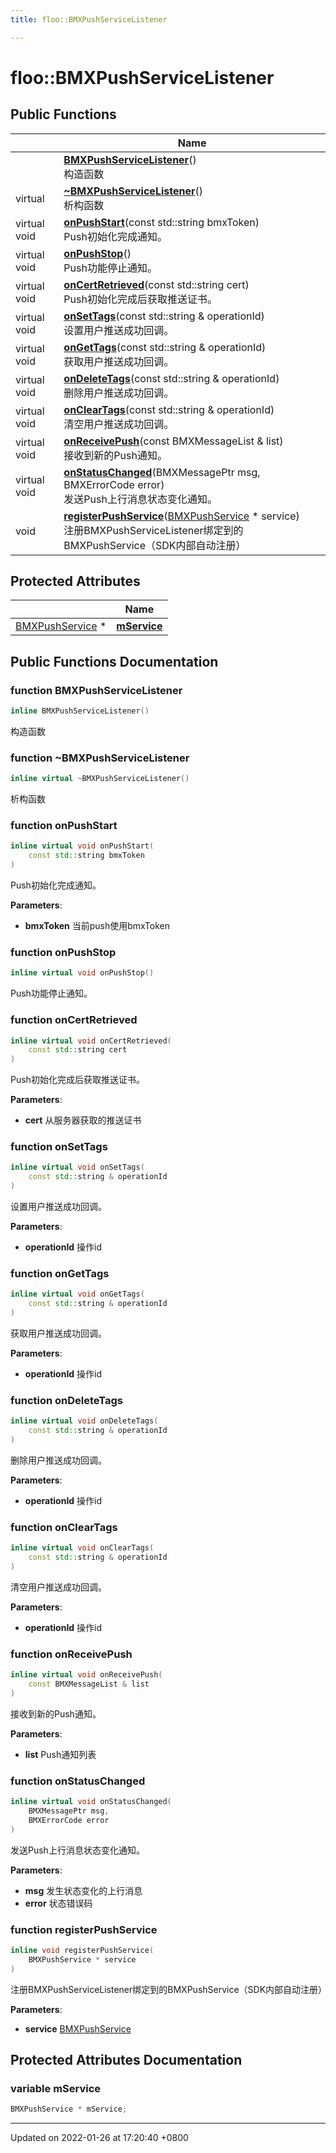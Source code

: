 ```yaml
---
title: floo::BMXPushServiceListener

---
```


# floo::BMXPushServiceListener





## Public Functions

|                | Name           |
| -------------- | -------------- |
| | **[BMXPushServiceListener](classfloo_1_1_b_m_x_push_service_listener.md#function-bmxpushservicelistener)**()<br>构造函数  |
| virtual | **[~BMXPushServiceListener](classfloo_1_1_b_m_x_push_service_listener.md#function-~bmxpushservicelistener)**()<br>析构函数  |
| virtual void | **[onPushStart](classfloo_1_1_b_m_x_push_service_listener.md#function-onpushstart)**(const std::string bmxToken)<br>Push初始化完成通知。  |
| virtual void | **[onPushStop](classfloo_1_1_b_m_x_push_service_listener.md#function-onpushstop)**()<br>Push功能停止通知。  |
| virtual void | **[onCertRetrieved](classfloo_1_1_b_m_x_push_service_listener.md#function-oncertretrieved)**(const std::string cert)<br>Push初始化完成后获取推送证书。  |
| virtual void | **[onSetTags](classfloo_1_1_b_m_x_push_service_listener.md#function-onsettags)**(const std::string & operationId)<br>设置用户推送成功回调。  |
| virtual void | **[onGetTags](classfloo_1_1_b_m_x_push_service_listener.md#function-ongettags)**(const std::string & operationId)<br>获取用户推送成功回调。  |
| virtual void | **[onDeleteTags](classfloo_1_1_b_m_x_push_service_listener.md#function-ondeletetags)**(const std::string & operationId)<br>删除用户推送成功回调。  |
| virtual void | **[onClearTags](classfloo_1_1_b_m_x_push_service_listener.md#function-oncleartags)**(const std::string & operationId)<br>清空用户推送成功回调。  |
| virtual void | **[onReceivePush](classfloo_1_1_b_m_x_push_service_listener.md#function-onreceivepush)**(const BMXMessageList & list)<br>接收到新的Push通知。  |
| virtual void | **[onStatusChanged](classfloo_1_1_b_m_x_push_service_listener.md#function-onstatuschanged)**(BMXMessagePtr msg, BMXErrorCode error)<br>发送Push上行消息状态变化通知。  |
| void | **[registerPushService](classfloo_1_1_b_m_x_push_service_listener.md#function-registerpushservice)**([BMXPushService](classfloo_1_1_b_m_x_push_service.md) * service)<br>注册BMXPushServiceListener绑定到的BMXPushService（SDK内部自动注册）  |

## Protected Attributes

|                | Name           |
| -------------- | -------------- |
| [BMXPushService](classfloo_1_1_b_m_x_push_service.md) * | **[mService](classfloo_1_1_b_m_x_push_service_listener.md#variable-mservice)**  |

## Public Functions Documentation

### function BMXPushServiceListener

```cpp
inline BMXPushServiceListener()
```

构造函数 

### function ~BMXPushServiceListener

```cpp
inline virtual ~BMXPushServiceListener()
```

析构函数 

### function onPushStart

```cpp
inline virtual void onPushStart(
    const std::string bmxToken
)
```

Push初始化完成通知。 

**Parameters**: 

  * **bmxToken** 当前push使用bmxToken 


### function onPushStop

```cpp
inline virtual void onPushStop()
```

Push功能停止通知。 

### function onCertRetrieved

```cpp
inline virtual void onCertRetrieved(
    const std::string cert
)
```

Push初始化完成后获取推送证书。 

**Parameters**: 

  * **cert** 从服务器获取的推送证书 


### function onSetTags

```cpp
inline virtual void onSetTags(
    const std::string & operationId
)
```

设置用户推送成功回调。 

**Parameters**: 

  * **operationId** 操作id 


### function onGetTags

```cpp
inline virtual void onGetTags(
    const std::string & operationId
)
```

获取用户推送成功回调。 

**Parameters**: 

  * **operationId** 操作id 


### function onDeleteTags

```cpp
inline virtual void onDeleteTags(
    const std::string & operationId
)
```

删除用户推送成功回调。 

**Parameters**: 

  * **operationId** 操作id 


### function onClearTags

```cpp
inline virtual void onClearTags(
    const std::string & operationId
)
```

清空用户推送成功回调。 

**Parameters**: 

  * **operationId** 操作id 


### function onReceivePush

```cpp
inline virtual void onReceivePush(
    const BMXMessageList & list
)
```

接收到新的Push通知。 

**Parameters**: 

  * **list** Push通知列表 


### function onStatusChanged

```cpp
inline virtual void onStatusChanged(
    BMXMessagePtr msg,
    BMXErrorCode error
)
```

发送Push上行消息状态变化通知。 

**Parameters**: 

  * **msg** 发生状态变化的上行消息 
  * **error** 状态错误码 


### function registerPushService

```cpp
inline void registerPushService(
    BMXPushService * service
)
```

注册BMXPushServiceListener绑定到的BMXPushService（SDK内部自动注册） 

**Parameters**: 

  * **service** [BMXPushService](classfloo_1_1_b_m_x_push_service.md)


## Protected Attributes Documentation

### variable mService

```cpp
BMXPushService * mService;
```


-------------------------------

Updated on 2022-01-26 at 17:20:40 +0800